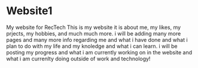 # Website1
My website for RecTech
This is my website it is about me, my likes, my prjects, my hobbies, and much much more.
i will be adding many more pages and many more info regarding me and what i have done and what i plan to do with my life and my knoledge and what i can learn.
i will be posting my progress and what i am currently working on in the website and what i am currenlty doing outside of work and technology!
